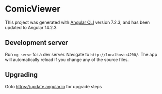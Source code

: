 # ComicViewer

This project was generated with [Angular CLI](https://github.com/angular/angular-cli) version 7.2.3, and has been updated to Angular 14.2.3

## Development server

Run `ng serve` for a dev server. Navigate to `http://localhost:4200/`. The app will automatically reload if you change any of the source files.

## Upgrading

Goto https://update.angular.io for upgrade steps
